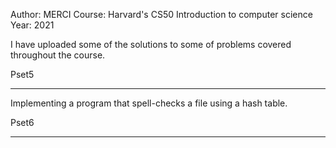 Author: MERCI
Course: Harvard's CS50 Introduction to computer science
Year: 2021

I have uploaded some of the solutions to some of problems covered throughout the course.

Pset5
_______

Implementing a program that spell-checks a file using a hash table.

Pset6
_______



